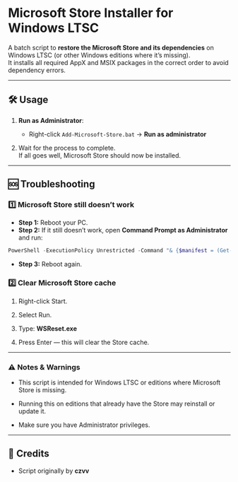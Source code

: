# Microsoft Store Installer for Windows LTSC

A batch script to **restore the Microsoft Store and its dependencies** on Windows LTSC (or other Windows editions where it’s missing).  
It installs all required AppX and MSIX packages in the correct order to avoid dependency errors.

---

## 🛠 Usage

1. **Run as Administrator**:
   - Right-click `Add-Microsoft-Store.bat` → **Run as administrator**

2. Wait for the process to complete.  
   If all goes well, Microsoft Store should now be installed.

---

## 🆘 Troubleshooting

### 1️⃣ Microsoft Store still doesn’t work
- **Step 1:** Reboot your PC.
- **Step 2:** If it still doesn’t work, open **Command Prompt as Administrator** and run:
```powershell
PowerShell -ExecutionPolicy Unrestricted -Command "& {$manifest = (Get-AppxPackage Microsoft.WindowsStore).InstallLocation + '\AppxManifest.xml' ; Add-AppxPackage -DisableDevelopmentMode -Register $manifest}" 
```

- **Step 3:** Reboot again.

### 2️⃣ Clear Microsoft Store cache
1. Right-click Start.

2. Select Run.

3. Type: **WSReset.exe**

4. Press Enter — this will clear the Store cache.

---

### ⚠️ Notes & Warnings
- This script is intended for Windows LTSC or editions where Microsoft Store is missing.

- Running this on editions that already have the Store may reinstall or update it.

- Make sure you have Administrator privileges.

---

## 💬 Credits
- Script originally by **czvv**
